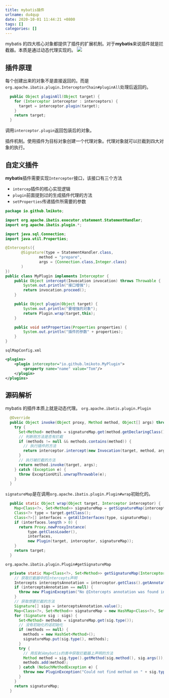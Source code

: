 ```yaml
---
title: mybatis插件
urlname: du4qup
date: 2020-10-01 11:44:21 +0800
tags: []
categories: []
---
```


mybatis 的四大核心对象都提供了插件的扩展机制。对于**mybatis**来说插件就是拦截器。本质是通过动态代理实现的。
![](/images/8c39a064cb78695c040da544c8fee785.svg)

## 插件原理

每个创建出来的对象不是直接返回的。而是`org.apache.ibatis.plugin.InterceptorChain#pluginAll`处理后返回的。

```java
  public Object pluginAll(Object target) {
    for (Interceptor interceptor : interceptors) {
      target = interceptor.plugin(target);
    }
    return target;
  }
```

调用`interceptor.plugin`返回包装后的对象。

插件机制。使用插件为目标对象创建一个代理对象。代理对象就可以拦截到四大对象的执行。

## 自定义插件

**mybatis**插件需要实现`Intercepter`接口，该接口有三个方法

- `intercep`插件的核心实现逻辑
- `plugin`前面提到过的生成插件代理的方法
- `setProperties`传递插件所需要的参数

```java
package io.github.lmikoto;

import org.apache.ibatis.executor.statement.StatementHandler;
import org.apache.ibatis.plugin.*;

import java.sql.Connection;
import java.util.Properties;

@Intercepts({
       @Signature(type = StatementHandler.class,
               method = "prepare",
               args = {Connection.class,Integer.class}
       )
})
public class MyPlugin implements Interceptor {
    public Object intercept(Invocation invocation) throws Throwable {
        System.out.println("接口增强");
        return invocation.proceed();
    }

    public Object plugin(Object target) {
        System.out.println("要增强的对象");
        return Plugin.wrap(target,this);
    }

    public void setProperties(Properties properties) {
        System.out.println("插件的参数" + properties);
    }
}
```

`sqlMapConfig.xml`

```xml
<plugins>
    <plugin interceptor="io.github.lmikoto.MyPlugin">
        <property name="name" value="Tom"/>
    </plugin>
</plugins>
```

## 源码解析

mybatis 的插件本质上就是动态代理。
`org.apache.ibatis.plugin.Plugin`

```java
  @Override
  public Object invoke(Object proxy, Method method, Object[] args) throws Throwable {
    try {
      Set<Method> methods = signatureMap.get(method.getDeclaringClass());
      // 判断刚方法是否有拦截
      if (methods != null && methods.contains(method)) {
        // 执行插件的方法
        return interceptor.intercept(new Invocation(target, method, args));
      }
      // 执行被拦截的方法
      return method.invoke(target, args);
    } catch (Exception e) {
      throw ExceptionUtil.unwrapThrowable(e);
    }
  }
```

`signatureMap`是在调用`org.apache.ibatis.plugin.Plugin#wrap`初始化的。

```java
  public static Object wrap(Object target, Interceptor interceptor) {
    Map<Class<?>, Set<Method>> signatureMap = getSignatureMap(interceptor);
    Class<?> type = target.getClass();
    Class<?>[] interfaces = getAllInterfaces(type, signatureMap);
    if (interfaces.length > 0) {
      return Proxy.newProxyInstance(
          type.getClassLoader(),
          interfaces,
          new Plugin(target, interceptor, signatureMap));
    }
    return target;
  }
```

`org.apache.ibatis.plugin.Plugin#getSignatureMap`

```java
  private static Map<Class<?>, Set<Method>> getSignatureMap(Interceptor interceptor) {
    // 获取拦截器中的Intercepts声明
    Intercepts interceptsAnnotation = interceptor.getClass().getAnnotation(Intercepts.class);
    if (interceptsAnnotation == null) {
      throw new PluginException("No @Intercepts annotation was found in interceptor " + interceptor.getClass().getName());
    }
    // 获取想要拦截的方法
    Signature[] sigs = interceptsAnnotation.value();
    Map<Class<?>, Set<Method>> signatureMap = new HashMap<Class<?>, Set<Method>>();
    for (Signature sig : sigs) {
      Set<Method> methods = signatureMap.get(sig.type());
      // 没有初始化的话初始化
      if (methods == null) {
        methods = new HashSet<Method>();
        signatureMap.put(sig.type(), methods);
      }
      try {
        // 用反射从mybatis的类中获取拦截器上声明的方法
        Method method = sig.type().getMethod(sig.method(), sig.args());
        methods.add(method);
      } catch (NoSuchMethodException e) {
        throw new PluginException("Could not find method on " + sig.type() + " named " + sig.method() + ". Cause: " + e, e);
      }
    }
    return signatureMap;
  }
```
